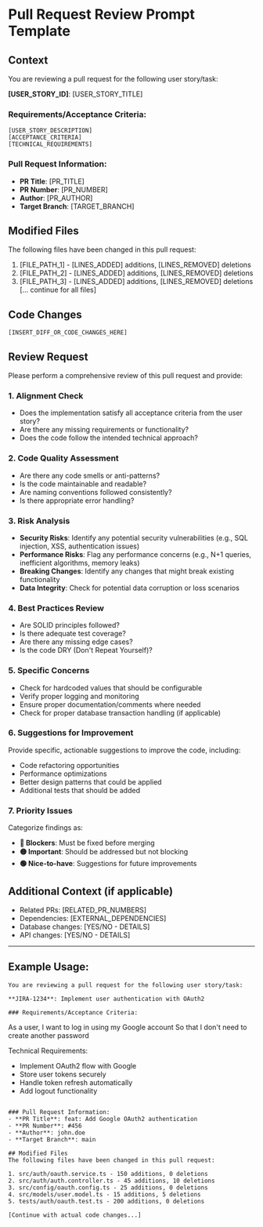 # Pull Request Review Prompt Template

## Context
You are reviewing a pull request for the following user story/task:

**[USER_STORY_ID]**: [USER_STORY_TITLE]

### Requirements/Acceptance Criteria:
```
[USER_STORY_DESCRIPTION]
[ACCEPTANCE_CRITERIA]
[TECHNICAL_REQUIREMENTS]
```

### Pull Request Information:
- **PR Title**: [PR_TITLE]
- **PR Number**: [PR_NUMBER]
- **Author**: [PR_AUTHOR]
- **Target Branch**: [TARGET_BRANCH]

## Modified Files
The following files have been changed in this pull request:

1. [FILE_PATH_1] - [LINES_ADDED] additions, [LINES_REMOVED] deletions
2. [FILE_PATH_2] - [LINES_ADDED] additions, [LINES_REMOVED] deletions
3. [FILE_PATH_3] - [LINES_ADDED] additions, [LINES_REMOVED] deletions
[... continue for all files]

## Code Changes
```
[INSERT_DIFF_OR_CODE_CHANGES_HERE]
```

## Review Request
Please perform a comprehensive review of this pull request and provide:

### 1. Alignment Check
- Does the implementation satisfy all acceptance criteria from the user story?
- Are there any missing requirements or functionality?
- Does the code follow the intended technical approach?

### 2. Code Quality Assessment
- Are there any code smells or anti-patterns?
- Is the code maintainable and readable?
- Are naming conventions followed consistently?
- Is there appropriate error handling?

### 3. Risk Analysis
- **Security Risks**: Identify any potential security vulnerabilities (e.g., SQL injection, XSS, authentication issues)
- **Performance Risks**: Flag any performance concerns (e.g., N+1 queries, inefficient algorithms, memory leaks)
- **Breaking Changes**: Identify any changes that might break existing functionality
- **Data Integrity**: Check for potential data corruption or loss scenarios

### 4. Best Practices Review
- Are SOLID principles followed?
- Is there adequate test coverage?
- Are there any missing edge cases?
- Is the code DRY (Don't Repeat Yourself)?

### 5. Specific Concerns
- Check for hardcoded values that should be configurable
- Verify proper logging and monitoring
- Ensure proper documentation/comments where needed
- Check for proper database transaction handling (if applicable)

### 6. Suggestions for Improvement
Provide specific, actionable suggestions to improve the code, including:
- Code refactoring opportunities
- Performance optimizations
- Better design patterns that could be applied
- Additional tests that should be added

### 7. Priority Issues
Categorize findings as:
- **🔴 Blockers**: Must be fixed before merging
- **🟡 Important**: Should be addressed but not blocking
- **🟢 Nice-to-have**: Suggestions for future improvements

## Additional Context (if applicable)
- Related PRs: [RELATED_PR_NUMBERS]
- Dependencies: [EXTERNAL_DEPENDENCIES]
- Database changes: [YES/NO - DETAILS]
- API changes: [YES/NO - DETAILS]

---

## Example Usage:

```
You are reviewing a pull request for the following user story/task:

**JIRA-1234**: Implement user authentication with OAuth2

### Requirements/Acceptance Criteria:
```
As a user, I want to log in using my Google account
So that I don't need to create another password

Technical Requirements:
- Implement OAuth2 flow with Google
- Store user tokens securely
- Handle token refresh automatically
- Add logout functionality
```

### Pull Request Information:
- **PR Title**: feat: Add Google OAuth2 authentication
- **PR Number**: #456
- **Author**: john.doe
- **Target Branch**: main

## Modified Files
The following files have been changed in this pull request:

1. src/auth/oauth.service.ts - 150 additions, 0 deletions
2. src/auth/auth.controller.ts - 45 additions, 10 deletions
3. src/config/oauth.config.ts - 25 additions, 0 deletions
4. src/models/user.model.ts - 15 additions, 5 deletions
5. tests/auth/oauth.test.ts - 200 additions, 0 deletions

[Continue with actual code changes...]
```

